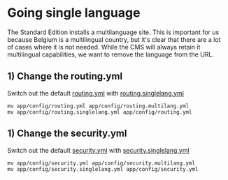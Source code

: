 Going single language
=====================

The Standard Edition installs a multilanguage site. This is important for us because Belgium is a multilingual country, but it's clear that there are a lot of cases where it is not needed. While the CMS will always retain it multilingual capabilities, we want to remove the language from the URL. 

## 1) Change the routing.yml

Switch out the default [routing.yml](https://github.com/Kunstmaan/KunstmaanBundlesStandardEdition/blob/master/app/config/routing.yml) with [routing.singlelang.yml](https://github.com/Kunstmaan/KunstmaanBundlesStandardEdition/blob/master/app/config/routing.singlelang.yml)

```
mv app/config/routing.yml app/config/routing.multilang.yml 
mv app/config/routing.singlelang.yml app/config/routing.yml 
```

## 1) Change the security.yml

Switch out the default [security.yml](https://github.com/Kunstmaan/KunstmaanBundlesStandardEdition/blob/master/app/config/security.yml) with [security.singlelang.yml](https://github.com/Kunstmaan/KunstmaanBundlesStandardEdition/blob/master/app/config/security.singlelang.yml)

```
mv app/config/security.yml app/config/security.multilang.yml 
mv app/config/security.singlelang.yml app/config/security.yml 
```
